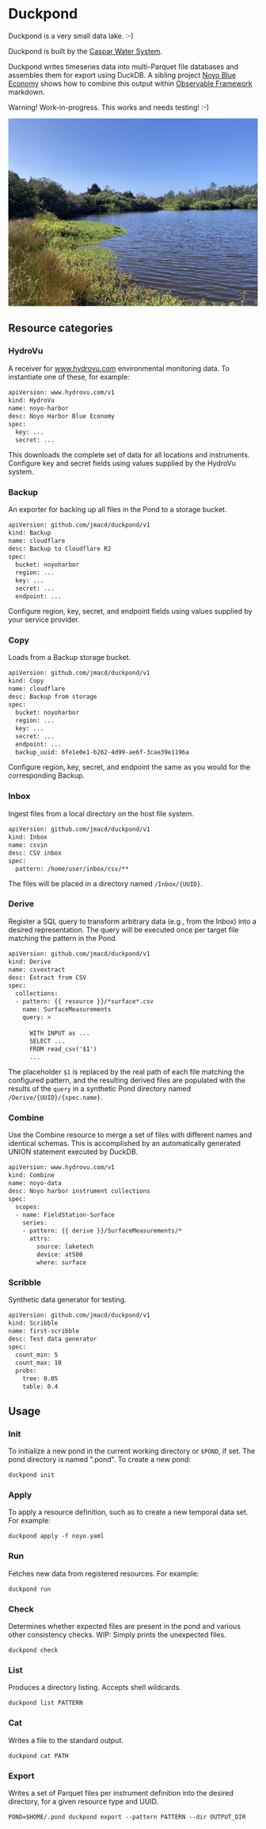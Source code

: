 # Duckpond

Duckpond is a very small data lake. :-)

Duckpond is built by the [Caspar Water System](https://github.com/jmacd/caspar.water).

Duckpond writes timeseries data into multi-Parquet file databases and
assembles them for export using DuckDB.  A sibling project [Noyo Blue
Economy](https://github.com/jmacd/noyo-blue-econ) shows how to combine
this output within [Observable
Framework](https://observablehq.com/framework/) markdown.

Warning! Work-in-progress. This works and needs testing! :-)

![Caspar, California Duck Pond](./caspar_duckpond.jpg)

## Resource categories

### HydroVu

A receiver for www.hydrovu.com environmental monitoring data.  To
instantiate one of these, for example:

```
apiVersion: www.hydrovu.com/v1
kind: HydroVu
name: noyo-harbor
desc: Noyo Harbor Blue Economy
spec:
  key: ...
  secret: ...
```

This downloads the complete set of data for all locations and
instruments.  Configure key and secret fields using values supplied by
the HydroVu system.

### Backup

An exporter for backing up all files in the Pond to a storage bucket.

```
apiVersion: github.com/jmacd/duckpond/v1
kind: Backup
name: cloudflare
desc: Backup to Cloudflare R2
spec:
  bucket: noyoharbor
  region: ...
  key: ...
  secret: ...
  endpoint: ...
```

Configure region, key, secret, and endpoint fields using values
supplied by your service provider.

### Copy

Loads from a Backup storage bucket.

```
apiVersion: github.com/jmacd/duckpond/v1
kind: Copy
name: cloudflare
desc: Backup from storage
spec:
  bucket: noyoharbor
  region: ...
  key: ...
  secret: ...
  endpoint: ...
  backup_uuid: 6fe1e0e1-b262-4d99-ae6f-3cae39e1196a
```

Configure region, key, secret, and endpoint the same as you 
would for the corresponding Backup.

### Inbox

Ingest files from a local directory on the host file system.

```
apiVersion: github.com/jmacd/duckpond/v1
kind: Inbox
name: csvin
desc: CSV inbox
spec:
  pattern: /home/user/inbox/csv/**
```

The files will be placed in a directory named `/Inbox/{UUID}`.

### Derive

Register a SQL query to transform arbitrary data (e.g., from the
Inbox) into a desired representation.  The query will be executed once
per target file matching the pattern in the Pond.

```
apiVersion: github.com/jmacd/duckpond/v1
kind: Derive
name: csvextract
desc: Extract from CSV
spec:
  collections:
  - pattern: {{ resource }}/*surface*.csv
    name: SurfaceMeasurements
    query: >
      
      WITH INPUT as ... 
	  SELECT ... 
	  FROM read_csv('$1')
	  ...
```

The placeholder `$1` is replaced by the real path of each file
matching the configured pattern, and the resulting derived files are
populated with the results of the `query` in a synthetic Pond
directory named `/Derive/{UUID}/{spec.name}`.

### Combine

Use the Combine resource to merge a set of files with different names
and identical schemas.  This is accomplished by an automatically
generated UNION statement executed by DuckDB.

```
apiVersion: www.hydrovu.com/v1
kind: Combine
name: noyo-data
desc: Noyo harbor instrument collections
spec:
  scopes:
  - name: FieldStation-Surface
    series:
    - pattern: {{ derive }}/SurfaceMeasurements/*
      attrs:
        source: laketech
        device: at500
        where: surface
```

### Scribble

Synthetic data generator for testing.

```
apiVersion: github.com/jmacd/duckpond/v1
kind: Scribble
name: first-scribble
desc: Test data generator
spec:
  count_min: 5
  count_max: 10
  probs:
    tree: 0.05
    table: 0.4
```

## Usage

### Init

To initialize a new pond in the current working directory or `$POND`,
if set.  The pond directory is named ".pond".  To create a new pond:

```
duckpond init
```

### Apply

To apply a resource definition, such as to create a new temporal data
set.  For example:

```
duckpond apply -f noyo.yaml
```

### Run

Fetches new data from registered resources.  For example:

```
duckpond run
```

### Check

Determines whether expected files are present in the pond and various
other consistency checks.  WIP: Simply prints the unexpected files.

```
duckpond check
```

### List

Produces a directory listing.  Accepts shell wildcards.

```
duckpond list PATTERN
```

### Cat

Writes a file to the standard output.

```
duckpond cat PATH
```

### Export

Writes a set of Parquet files per instrument definition into the
desired directory, for a given resource type and UUID.

```
POND=$HOME/.pond duckpond export --pattern PATTERN --dir OUTPUT_DIR
```
